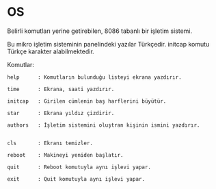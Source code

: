 # OS
Belirli komutları yerine getirebilen, 8086 tabanlı bir işletim sistemi.

Bu mikro işletim sisteminin panelindeki yazılar Türkçedir.
initcap komutu Türkçe karakter alabilmektedir.

Komutlar:

    help      : Komutların bulunduğu listeyi ekrana yazdırır.
  
    time      : Ekrana, saati yazdırır.
  
    initcap   : Girilen cümlenin baş harflerini büyütür.
  
    star      : Ekrana yıldız çizdirir.
  
    authors   : İşletim sistemini oluştran kişinin ismini yazdırır.

  
    cls       : Ekranı temizler.
  
    reboot    : Makineyi yeniden başlatır.    
  
    quit      : Reboot komutuyla aynı işlevi yapar.
    
    exit      : Quit komutuyla aynı işlevi yapar.
